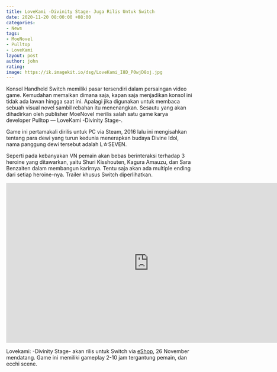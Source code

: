 ```yaml
---
title: LoveKami -Divinity Stage- Juga Rilis Untuk Switch
date: 2020-11-20 08:00:00 +08:00
categories:
- News
tags:
- MoeNovel
- Pulltop
- LoveKami
layout: post
author: john
rating: 
image: https://ik.imagekit.io/dsg/LoveKami_I8D_P0wjD8oj.jpg
---
```


Konsol Handheld Switch memiliki pasar tersendiri dalam persaingan video game. Kemudahan memaikan dimana saja, kapan saja menjadikan konsol ini tidak ada lawan hingga saat ini. Apalagi jika digunakan untuk membaca sebuah visual novel sambil rebahan itu menenangkan. Sesautu yang akan dihadirkan oleh publisher MoeNovel merilis salah satu game karya developer Pulltop — LoveKami -Divinity Stage-.

Game ini pertamakali dirilis untuk PC via Steam, 2016 lalu ini mengisahkan tentang para dewi yang turun kedunia menerapkan budaya Divine Idol, nama panggung dewi tersebut adalah L☆SEVEN.

Seperti pada kebanyakan VN pemain akan bebas berinteraksi terhadap 3 heroine yang ditawarkan, yaitu Shuri Kisshouten, Kagura Amauzu, dan Sara Benzaiten dalam membangun karirnya. Tentu saja akan ada multiple ending dari setiap heroine-nya. Trailer khusus Switch diperlihatkan.

<div class="embed-container"><iframe width="770" height="433" src="https://www.youtube.com/embed/EbKScMlaLvU" frameborder="0" allow="accelerometer; autoplay; clipboard-write; encrypted-media; gyroscope; picture-in-picture" allowfullscreen></iframe></div>

Lovekami: -Divinity Stage- akan rilis untuk Switch via [eShop](https://www.nintendo.com/games/detail/lovekami-divinity-stage-switch/), 26 November mendatang. Game ini memiliki gameplay 2-10 jam tergantung pemain, dan ecchi scene. 